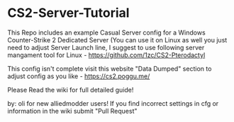 # CS2-Server-Tutorial

This Repo includes an example Casual Server config for a Windows Counter-Strike 2 Dedicated Server (You can use it on Linux as well you just need to adjust Server Launch line, I suggest to use following server mangament tool for Linux - https://github.com/1zc/CS2-Pterodactyl

This config isn't complete visit this website "Data Dumped" section to adjust config as you like -  https://cs2.poggu.me/


Please Read the wiki for full detailed guide!


by: oli for new alliedmodder users! If you find incorrect settings in cfg or information in the wiki submit "Pull Request"
